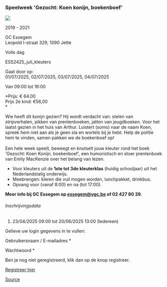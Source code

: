 ### Speelweek 'Gezocht: Koen konijn, boekenboef'

![](https://s3-eu-west-1.amazonaws.com/os-kwdo/prod/vgc/images/activity/67c5c4ed2479e_Konijn.jpg)

2019 - 2021

GC Essegem  
Leopold I-straat 329, 1090 Jette

Volle dag

ESS2425_juli_kleuters

Gaat door op:  
01/07/2025, 02/07/2025, 03/07/2025, 04/07/2025

Van 09:00 tot 16:00

*Prijs: € 64.00  
Prijs 2e kind: €56,00  
*

Wie heeft dit konijn gezien? Hij wordt verdacht van: stelen van stripverhalen, pikken van prentenboeken, jatten van jeugdboeken. Voor het laatst gezien in het huis van Arthur. Luistert (soms) naar de naam Koen, spreek hem niet aan als je geen sla en wortels bij je hebt. Help de politie hem te vinden, samen pakken we de boekenboef op!  
<br/>Een hele week speelt, beweegt en knutselt jouw kleuter rond het boek 'Gezocht: Koen Konijn, boekenboef', een humoristisch en stoer prentenboek van Emily MacKenzie over het belang van lezen.

* Voor kleuters uit de **1ste tot 3de kleuterklas** (huidig schooljaar) uit het Nederlandstalig onderwijs.
* Meebrengen: kleren die vuil mogen worden, lunchpakket, drinkbus.
* Opvang voor (vanaf 8:00) en na (tot 17:00).

**Meer info bij GC Essegem op essegem@vgc.be of 02 427 80 39.**

###### Inschrijvingsdata

1.  23/04/2025 09:00 tot 20/06/2025 13:00 (Iedereen)

Gelieve uw login gegevens in te vullen:

Gebruikersnaam / E-mailadres \* 

Wachtwoord \* 

  

Ben je nog niet geregistreerd, klik dan op de knop registreer.

[Registreer hier](/registration)

[Source](https://tickets.vgc.be/activity/subscribe/ESS2425_juli_kleuters)